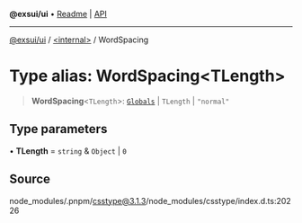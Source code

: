 **@exsui/ui** • [Readme](../../README.md) \| [API](../../globals.md)

***

[@exsui/ui](../../README.md) / [\<internal\>](../README.md) / WordSpacing

# Type alias: WordSpacing\<TLength\>

> **WordSpacing**\<`TLength`\>: [`Globals`](Globals.md) \| `TLength` \| `"normal"`

## Type parameters

• **TLength** = `string` & `Object` \| `0`

## Source

node\_modules/.pnpm/csstype@3.1.3/node\_modules/csstype/index.d.ts:20226
